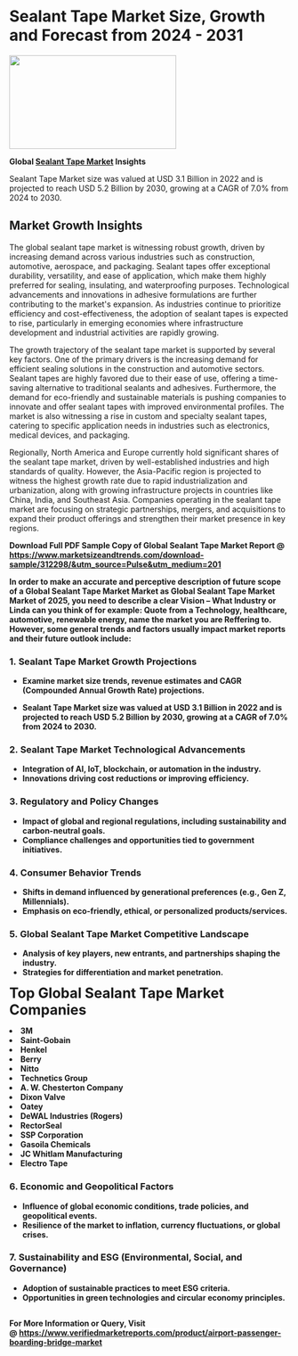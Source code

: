 <H1>Sealant Tape Market Size, Growth and Forecast from 2024 - 2031</H1><img class="aligncenter size-medium wp-image-584254" src="https://thirdeyenews.in/wp-content/uploads/2024/09/Global-Market-Research-300x168.jpeg" alt="" width="300" height="168" /><p><strong>Global&nbsp;<a href="https://www.marketsizeandtrends.com/download-sample/312298/&amp;utm_source=Pulse&amp;utm_medium=201">Sealant Tape Market</a> Insights</strong></p><p>Sealant Tape Market size was valued at USD 3.1 Billion in 2022 and is projected to reach USD 5.2 Billion by 2030, growing at a CAGR of 7.0% from 2024 to 2030.</p><p><h2>Market Growth Insights</h2> <p>The global sealant tape market is witnessing robust growth, driven by increasing demand across various industries such as construction, automotive, aerospace, and packaging. Sealant tapes offer exceptional durability, versatility, and ease of application, which make them highly preferred for sealing, insulating, and waterproofing purposes. Technological advancements and innovations in adhesive formulations are further contributing to the market's expansion. As industries continue to prioritize efficiency and cost-effectiveness, the adoption of sealant tapes is expected to rise, particularly in emerging economies where infrastructure development and industrial activities are rapidly growing.</p> <p><strong></strong></p> <p>The growth trajectory of the sealant tape market is supported by several key factors. One of the primary drivers is the increasing demand for efficient sealing solutions in the construction and automotive sectors. Sealant tapes are highly favored due to their ease of use, offering a time-saving alternative to traditional sealants and adhesives. Furthermore, the demand for eco-friendly and sustainable materials is pushing companies to innovate and offer sealant tapes with improved environmental profiles. The market is also witnessing a rise in custom and specialty sealant tapes, catering to specific application needs in industries such as electronics, medical devices, and packaging.</p> <p>Regionally, North America and Europe currently hold significant shares of the sealant tape market, driven by well-established industries and high standards of quality. However, the Asia-Pacific region is projected to witness the highest growth rate due to rapid industrialization and urbanization, along with growing infrastructure projects in countries like China, India, and Southeast Asia. Companies operating in the sealant tape market are focusing on strategic partnerships, mergers, and acquisitions to expand their product offerings and strengthen their market presence in key regions.</p> <p><strong></p><p><span class=""><strong>Download Full PDF Sample Copy of Global Sealant Tape Market Report</strong> @ <a href="https://www.marketsizeandtrends.com/download-sample/312298/&amp;utm_source=Pulse&amp;utm_medium=201" target="_blank">https://www.marketsizeandtrends.com/download-sample/312298/&amp;utm_source=Pulse&amp;utm_medium=201</a></span></p><p>In order to make an accurate and perceptive description of future scope of a Global&nbsp;Sealant Tape Market Market as Global&nbsp;Sealant Tape Market Market of 2025, you need to describe a clear Vision &ndash; What Industry or Linda can you think of for example: Quote from a Technology, healthcare, automotive, renewable energy, name the market you are Reffering to. However, some general trends and factors usually impact market reports and their future outlook include:</p><h3>1.&nbsp;<strong>Sealant Tape Market Growth Projections</strong></h3><ul><li>Examine market size trends, revenue estimates and CAGR (Compounded Annual Growth Rate) projections.</li><li><p>Sealant Tape Market size was valued at USD 3.1 Billion in 2022 and is projected to reach USD 5.2 Billion by 2030, growing at a CAGR of 7.0% from 2024 to 2030.</p></li></ul><h3>2.&nbsp;<strong>Sealant Tape Market Technological Advancements</strong></h3><ul><li>Integration of AI, IoT, blockchain, or automation in the industry.</li><li>Innovations driving cost reductions or improving efficiency.</li></ul><h3>3.&nbsp;<strong>Regulatory and Policy Changes</strong></h3><ul><li>Impact of global and regional regulations, including sustainability and carbon-neutral goals.</li><li>Compliance challenges and opportunities tied to government initiatives.</li></ul><h3>4.&nbsp;<strong>Consumer Behavior Trends</strong></h3><ul><li>Shifts in demand influenced by generational preferences (e.g., Gen Z, Millennials).</li><li>Emphasis on eco-friendly, ethical, or personalized products/services.</li></ul><h3>5.&nbsp;<strong>Global Sealant Tape Market Competitive Landscape</strong></h3><ul><li>Analysis of key players, new entrants, and partnerships shaping the industry.</li><li>Strategies for differentiation and market penetration.</li></ul><p data-pm-slice="1 1 []"><span style="color: inherit; font-family: inherit; font-size: 25px;">Top Global Sealant Tape Market Companies</span></p><div class="" data-test-id=""><p><li>3M</li><li> Saint-Gobain</li><li> Henkel</li><li> Berry</li><li> Nitto</li><li> Technetics Group</li><li> A. W. Chesterton Company</li><li> Dixon Valve</li><li> Oatey</li><li> DeWAL Industries (Rogers)</li><li> RectorSeal</li><li> SSP Corporation</li><li> Gasoila Chemicals</li><li> JC Whitlam Manufacturing</li><li> Electro Tape</li></p></div><h3>6.&nbsp;<strong>Economic and Geopolitical Factors</strong></h3><ul><li>Influence of global economic conditions, trade policies, and geopolitical events.</li><li>Resilience of the market to inflation, currency fluctuations, or global crises.</li></ul><h3>7.&nbsp;<strong>Sustainability and ESG (Environmental, Social, and Governance)</strong></h3><ul><li>Adoption of sustainable practices to meet ESG criteria.</li><li>Opportunities in green technologies and circular economy principles.</li></ul><h2><strong style="font-size: 14px;">For More Information or Query, Visit @&nbsp;</strong><a style="background-color: #ffffff; font-size: 14px;" href="https://www.marketsizeandtrends.com/report/sealant-tape-market/" target="_blank">https://www.verifiedmarketreports.com/product/airport-passenger-boarding-bridge-market</a></h2>
